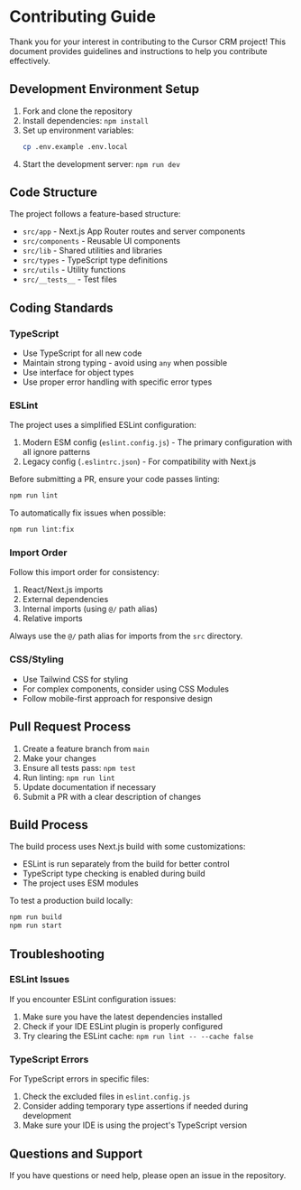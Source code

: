 # Contributing Guide

Thank you for your interest in contributing to the Cursor CRM project! This document provides guidelines and instructions to help you contribute effectively.

## Development Environment Setup

1. Fork and clone the repository
2. Install dependencies: `npm install`
3. Set up environment variables:
   ```bash
   cp .env.example .env.local
   ```
4. Start the development server: `npm run dev`

## Code Structure

The project follows a feature-based structure:

- `src/app` - Next.js App Router routes and server components
- `src/components` - Reusable UI components
- `src/lib` - Shared utilities and libraries
- `src/types` - TypeScript type definitions
- `src/utils` - Utility functions
- `src/__tests__` - Test files

## Coding Standards

### TypeScript

- Use TypeScript for all new code
- Maintain strong typing - avoid using `any` when possible
- Use interface for object types
- Use proper error handling with specific error types

### ESLint

The project uses a simplified ESLint configuration:

1. Modern ESM config (`eslint.config.js`) - The primary configuration with all ignore patterns
2. Legacy config (`.eslintrc.json`) - For compatibility with Next.js

Before submitting a PR, ensure your code passes linting:

```bash
npm run lint
```

To automatically fix issues when possible:

```bash
npm run lint:fix
```

### Import Order

Follow this import order for consistency:

1. React/Next.js imports
2. External dependencies
3. Internal imports (using `@/` path alias)
4. Relative imports

Always use the `@/` path alias for imports from the `src` directory.

### CSS/Styling

- Use Tailwind CSS for styling
- For complex components, consider using CSS Modules
- Follow mobile-first approach for responsive design

## Pull Request Process

1. Create a feature branch from `main`
2. Make your changes
3. Ensure all tests pass: `npm test`
4. Run linting: `npm run lint`
5. Update documentation if necessary
6. Submit a PR with a clear description of changes

## Build Process

The build process uses Next.js build with some customizations:

- ESLint is run separately from the build for better control
- TypeScript type checking is enabled during build
- The project uses ESM modules

To test a production build locally:

```bash
npm run build
npm run start
```

## Troubleshooting

### ESLint Issues

If you encounter ESLint configuration issues:

1. Make sure you have the latest dependencies installed
2. Check if your IDE ESLint plugin is properly configured
3. Try clearing the ESLint cache: `npm run lint -- --cache false`

### TypeScript Errors

For TypeScript errors in specific files:

1. Check the excluded files in `eslint.config.js`
2. Consider adding temporary type assertions if needed during development
3. Make sure your IDE is using the project's TypeScript version

## Questions and Support

If you have questions or need help, please open an issue in the repository. 